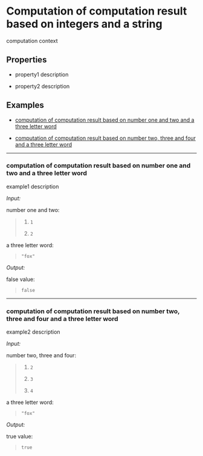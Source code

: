 # Computation of computation result based on integers and a string

computation context

## Properties

- property1 description

- property2 description

## Examples

- [computation of computation result based on number one and two and a three letter word](#computation-of-computation-result-based-on-number-one-and-two-and-a-three-letter-word)

- [computation of computation result based on number two, three and four and a three letter word](#computation-of-computation-result-based-on-number-two-three-and-four-and-a-three-letter-word)

---

### computation of computation result based on number one and two and a three letter word

example1 description

_Input:_

number one and two:

> 1. `1`
>
> 1. `2`

a three letter word:

> `"fox"`

_Output:_

false value:

> `false`

---

### computation of computation result based on number two, three and four and a three letter word

example2 description

_Input:_

number two, three and four:

> 1. `2`
>
> 1. `3`
>
> 1. `4`

a three letter word:

> `"fox"`

_Output:_

true value:

> `true`
